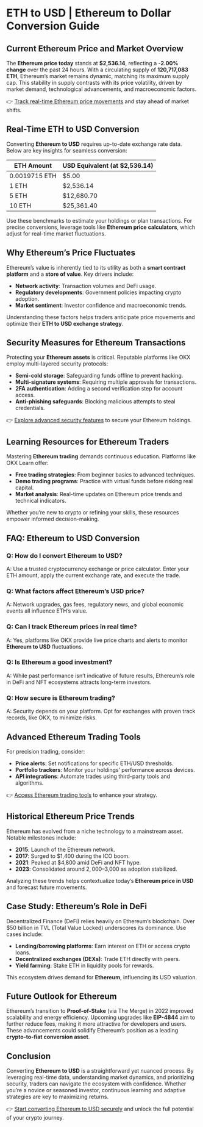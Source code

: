 # ETH to USD | Ethereum to Dollar Conversion Guide  

## Current Ethereum Price and Market Overview  
The **Ethereum price today** stands at **$2,536.14**, reflecting a **-2.00% change** over the past 24 hours. With a circulating supply of **120,717,083 ETH**, Ethereum’s market remains dynamic, matching its maximum supply cap. This stability in supply contrasts with its price volatility, driven by market demand, technological advancements, and macroeconomic factors.  

👉 [Track real-time Ethereum price movements](https://bit.ly/okx-bonus) and stay ahead of market shifts.  

## Real-Time ETH to USD Conversion  
Converting **Ethereum to USD** requires up-to-date exchange rate data. Below are key insights for seamless conversion:  

| ETH Amount | USD Equivalent (at $2,536.14) |  
|------------|-------------------------------|  
| 0.0019715 ETH | $5.00                      |  
| 1 ETH       | $2,536.14                   |  
| 5 ETH       | $12,680.70                  |  
| 10 ETH      | $25,361.40                  |  

Use these benchmarks to estimate your holdings or plan transactions. For precise conversions, leverage tools like **Ethereum price calculators**, which adjust for real-time market fluctuations.  

## Why Ethereum’s Price Fluctuates  
Ethereum’s value is inherently tied to its utility as both a **smart contract platform** and a **store of value**. Key drivers include:  
- **Network activity**: Transaction volumes and DeFi usage.  
- **Regulatory developments**: Government policies impacting crypto adoption.  
- **Market sentiment**: Investor confidence and macroeconomic trends.  

Understanding these factors helps traders anticipate price movements and optimize their **ETH to USD exchange strategy**.  

## Security Measures for Ethereum Transactions  
Protecting your **Ethereum assets** is critical. Reputable platforms like OKX employ multi-layered security protocols:  
- **Semi-cold storage**: Safeguarding funds offline to prevent hacking.  
- **Multi-signature systems**: Requiring multiple approvals for transactions.  
- **2FA authentication**: Adding a second verification step for account access.  
- **Anti-phishing safeguards**: Blocking malicious attempts to steal credentials.  

👉 [Explore advanced security features](https://bit.ly/okx-bonus) to secure your Ethereum holdings.  

## Learning Resources for Ethereum Traders  
Mastering **Ethereum trading** demands continuous education. Platforms like OKX Learn offer:  
- **Free trading strategies**: From beginner basics to advanced techniques.  
- **Demo trading programs**: Practice with virtual funds before risking real capital.  
- **Market analysis**: Real-time updates on Ethereum price trends and technical indicators.  

Whether you’re new to crypto or refining your skills, these resources empower informed decision-making.  

## FAQ: Ethereum to USD Conversion  

### Q: How do I convert Ethereum to USD?  
A: Use a trusted cryptocurrency exchange or price calculator. Enter your ETH amount, apply the current exchange rate, and execute the trade.  

### Q: What factors affect Ethereum’s USD price?  
A: Network upgrades, gas fees, regulatory news, and global economic events all influence ETH’s value.  

### Q: Can I track Ethereum prices in real time?  
A: Yes, platforms like OKX provide live price charts and alerts to monitor **Ethereum to USD** fluctuations.  

### Q: Is Ethereum a good investment?  
A: While past performance isn’t indicative of future results, Ethereum’s role in DeFi and NFT ecosystems attracts long-term investors.  

### Q: How secure is Ethereum trading?  
A: Security depends on your platform. Opt for exchanges with proven track records, like OKX, to minimize risks.  

## Advanced Ethereum Trading Tools  
For precision trading, consider:  
- **Price alerts**: Set notifications for specific ETH/USD thresholds.  
- **Portfolio trackers**: Monitor your holdings’ performance across devices.  
- **API integrations**: Automate trades using third-party tools and algorithms.  

👉 [Access Ethereum trading tools](https://bit.ly/okx-bonus) to enhance your strategy.  

## Historical Ethereum Price Trends  
Ethereum has evolved from a niche technology to a mainstream asset. Notable milestones include:  
- **2015**: Launch of the Ethereum network.  
- **2017**: Surged to $1,400 during the ICO boom.  
- **2021**: Peaked at $4,800 amid DeFi and NFT hype.  
- **2023**: Consolidated around $2,000–$3,000 as adoption stabilized.  

Analyzing these trends helps contextualize today’s **Ethereum price in USD** and forecast future movements.  

## Case Study: Ethereum’s Role in DeFi  
Decentralized Finance (DeFi) relies heavily on Ethereum’s blockchain. Over $50 billion in TVL (Total Value Locked) underscores its dominance. Use cases include:  
- **Lending/borrowing platforms**: Earn interest on ETH or access crypto loans.  
- **Decentralized exchanges (DEXs)**: Trade ETH directly with peers.  
- **Yield farming**: Stake ETH in liquidity pools for rewards.  

This ecosystem drives demand for **Ethereum**, influencing its USD valuation.  

## Future Outlook for Ethereum  
Ethereum’s transition to **Proof-of-Stake** (via The Merge) in 2022 improved scalability and energy efficiency. Upcoming upgrades like **EIP-4844** aim to further reduce fees, making it more attractive for developers and users. These advancements could solidify Ethereum’s position as a leading **crypto-to-fiat conversion asset**.  

## Conclusion  
Converting **Ethereum to USD** is a straightforward yet nuanced process. By leveraging real-time data, understanding market dynamics, and prioritizing security, traders can navigate the ecosystem with confidence. Whether you’re a novice or seasoned investor, continuous learning and adaptive strategies are key to maximizing returns.  

👉 [Start converting Ethereum to USD securely](https://bit.ly/okx-bonus) and unlock the full potential of your crypto journey.